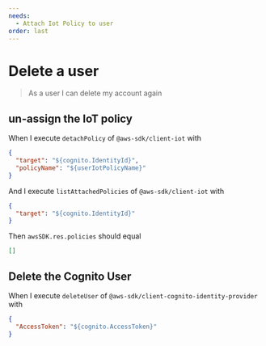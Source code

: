 ```yaml
---
needs:
  - Attach Iot Policy to user
order: last
---
```


# Delete a user

> As a user I can delete my account again

## un-assign the IoT policy

When I execute `detachPolicy` of `@aws-sdk/client-iot` with

```json
{
  "target": "${cognito.IdentityId}",
  "policyName": "${userIotPolicyName}"
}
```

And I execute `listAttachedPolicies` of `@aws-sdk/client-iot` with

```json
{
  "target": "${cognito.IdentityId}"
}
```

Then `awsSDK.res.policies` should equal

```json
[]
```

## Delete the Cognito User

When I execute `deleteUser` of `@aws-sdk/client-cognito-identity-provider` with

```json
{
  "AccessToken": "${cognito.AccessToken}"
}
```
